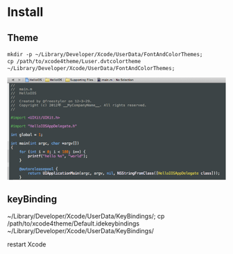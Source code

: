 Install
==========

## Theme

```
mkdir -p ~/Library/Developer/Xcode/UserData/FontAndColorThemes;
cp /path/to/xcode4theme/Luser.dvtcolortheme  ~/Library/Developer/Xcode/UserData/FontAndColorThemes;
```

![Screen Shot](screen_shot.png)


## keyBinding

~/Library/Developer/Xcode/UserData/KeyBindings/;
cp /path/to/xcode4theme/Default.idekeybindings ~/Library/Developer/Xcode/UserData/KeyBindings/


restart Xcode

